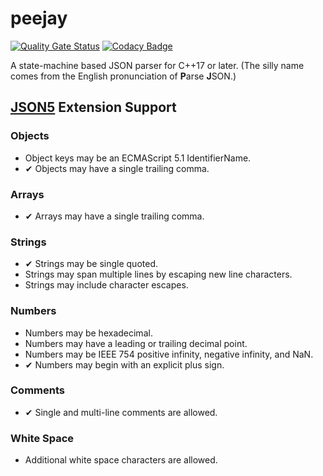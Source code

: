 # peejay

[![Quality Gate Status](https://sonarcloud.io/api/project_badges/measure?project=paulhuggett_peejay&metric=alert_status)](https://sonarcloud.io/summary/new_code?id=paulhuggett_peejay)
[![Codacy Badge](https://app.codacy.com/project/badge/Grade/a37157bbd85c440daadd8039cda137b2)](https://www.codacy.com/gh/paulhuggett/peejay/dashboard?utm_source=github.com&amp;utm_medium=referral&amp;utm_content=paulhuggett/peejay&amp;utm_campaign=Badge_Grade)

A state-machine based JSON parser for C++17 or later. (The silly name comes from the English pronunciation of **P**arse **J**SON.)


## [JSON5](https://json5.org) Extension Support

### Objects

- Object keys may be an ECMAScript 5.1 IdentifierName.
- ✔︎ Objects may have a single trailing comma.

### Arrays

- ✔︎ Arrays may have a single trailing comma.

### Strings

- ✔︎ Strings may be single quoted.
- Strings may span multiple lines by escaping new line characters.
- Strings may include character escapes.

### Numbers

- Numbers may be hexadecimal.
- Numbers may have a leading or trailing decimal point.
- Numbers may be IEEE 754 positive infinity, negative infinity, and NaN.
- ✔︎ Numbers may begin with an explicit plus sign.

### Comments

- ✔︎ Single and multi-line comments are allowed.

### White Space

- Additional white space characters are allowed.
